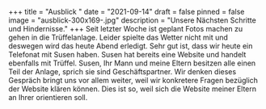 +++
title = "Ausblick "
date = "2021-09-14"
draft = false
pinned = false
image = "ausblick-300x169-.jpg"
description = "Unsere Nächsten Schritte und Hindernisse."
+++
Seit letzter Woche ist geplant Fotos machen zu gehen in die Trüffelanlage. Leider spielte das Wetter nicht mit und deswegen wird das heute Abend erledigt. Sehr gut ist, dass wir heute ein Telefonat mit Susen haben. Susen hat bereits eine Website und handelt ebenfalls mit Trüffel. Susen, Ihr Mann und meine Eltern besitzen alle einen Teil der Anlage, sprich sie sind Geschäftspartner. Wir denken dieses Gespräch bringt uns vor allem weiter, weil wir konkretere Fragen bezüglich der Website klären können. Dies ist so, weil sich die Website meiner Eltern an Ihrer orientieren soll.